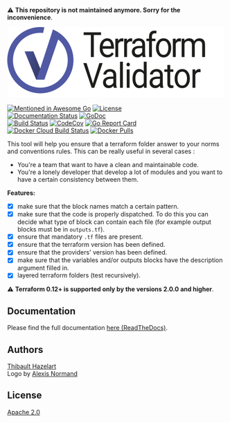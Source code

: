 :warning: **This repository is not maintained anymore. Sorry for the inconvenience**.


[![Terraform-Validator](docs/source/_static/terraform-validator.svg)](https://thazelart.github.io/terraform-validator/)

[![Mentioned in Awesome Go](https://awesome.re/mentioned-badge.svg)](https://github.com/avelino/awesome-go#validation) [![License](https://img.shields.io/badge/License-Apache%202.0-blue.svg)](https://github.com/gojp/goreportcard/blob/master/LICENSE)    
[![Documentation Status](https://readthedocs.org/projects/terraform-validator/badge/?version=latest)](https://terraform-validator.readthedocs.io/en/latest/?badge=latest) [![GoDoc](https://godoc.org/github.com/thazelart/terraform-validator?status.svg)](https://godoc.org/github.com/thazelart/terraform-validator)      
[![Build Status](https://travis-ci.com/thazelart/terraform-validator.svg?branch=main)](https://travis-ci.com/thazelart/terraform-validator) [![CodeCov](https://codecov.io/gh/thazelart/terraform-validator/branch/main/graph/badge.svg)](https://codecov.io/gh/thazelart/terraform-validator) [![Go Report Card](https://goreportcard.com/badge/github.com/thazelart/terraform-validator)](https://goreportcard.com/report/github.com/thazelart/terraform-validator)      
[![Docker Cloud Build Status](https://img.shields.io/docker/cloud/build/thazelart/terraform-validator.svg)](https://hub.docker.com/r/thazelart/terraform-validator) [![Docker Pulls](https://img.shields.io/docker/pulls/thazelart/terraform-validator)](https://hub.docker.com/r/thazelart/terraform-validator)                 

This tool will help you ensure that a terraform folder answer to your norms and conventions rules. This can be really useful in several cases :
* You're a team that want to have a clean and maintainable code.
* You're a lonely developer that develop a lot of modules and you want to have a certain consistency between them.               

**Features:**         
 * [x] make sure that the block names match a certain pattern.
 * [x] make sure that the code is properly dispatched. To do this you can decide what type of block can contain each file (for example output blocks must be in `outputs.tf`).
 * [x] ensure that mandatory `.tf` files are present.
 * [x] ensure that the terraform version has been defined.
 * [x] ensure that the providers' version has been defined.
 * [x] make sure that the variables and/or outputs blocks have the description argument filled in.
 * [x] layered terraform folders (test recursively).

:warning: **Terraform 0.12+ is supported only by the versions 2.0.0 and higher**.

## Documentation
Please find the full documentation [here (ReadTheDocs)](https://terraform-validator.readthedocs.io).

## Authors
[Thibault Hazelart](https://github.com/thazelart)                   
Logo by [Alexis Normand](https://github.com/alexis-n)

## License
[Apache 2.0](/LICENSE)
